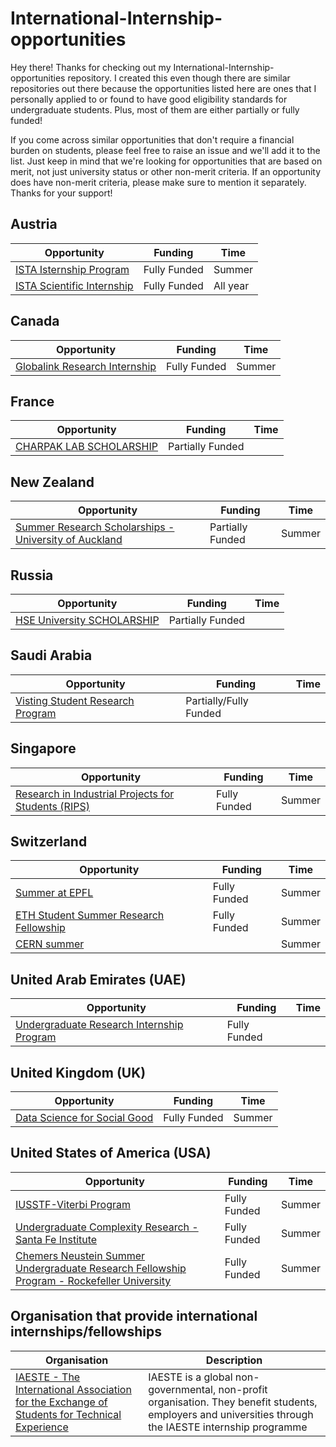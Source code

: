 # International-Internship-opportunities

Hey there! Thanks for checking out my International-Internship-opportunities repository. I created this even though there are similar repositories out there because the opportunities listed here are ones that I personally applied to or found to have good eligibility standards for undergraduate students. Plus, most of them are either partially or fully funded!

If you come across similar opportunities that don't require a financial burden on students, please feel free to raise an issue and we'll add it to the list. Just keep in mind that we're looking for opportunities that are based on merit, not just university status or other non-merit criteria. If an opportunity does have non-merit criteria, please make sure to mention it separately. Thanks for your support!

## Austria

| Opportunity                                                                       | Funding      | Time     |
| --------------------------------------------------------------------------------- | ------------ | -------- |
| [ISTA Isternship Program](https://phd.pages.ist.ac.at/isternship/)                | Fully Funded | Summer   |
| [ISTA Scientific Internship](https://phd.pages.ist.ac.at/scientific-internships/) | Fully Funded | All year |

## Canada

| Opportunity                                                                                                 | Funding      | Time   |
| ----------------------------------------------------------------------------------------------------------- | ------------ | ------ |
| [Globalink Research Internship](https://www.mitacs.ca/en/programs/globalink/globalink-research-internship/) | Fully Funded | Summer |

## France

| Opportunity                                                                            | Funding          | Time |
| -------------------------------------------------------------------------------------- | ---------------- | ---- |
| [CHARPAK LAB SCHOLARSHIP ](https://www.inde.campusfrance.org/charpak-lab-scholarship/) | Partially Funded |      |

## New Zealand

| Opportunity                                                                                                                                                                                          | Funding          | Time   |
| ---------------------------------------------------------------------------------------------------------------------------------------------------------------------------------------------------- | ---------------- | ------ |
| [Summer Research Scholarships - University of Auckland](https://www.auckland.ac.nz/en/study/scholarships-and-awards/scholarship-types/undergraduate-scholarships/summer-research-scholarships.html/) | Partially Funded | Summer |

## Russia

| Opportunity                                                      | Funding          | Time |
| ---------------------------------------------------------------- | ---------------- | ---- |
| [HSE University SCHOLARSHIP ](https://cs.hse.ru/en/internships/) | Partially Funded |      |

## Saudi Arabia

| Opportunity                                                    | Funding                | Time |
| -------------------------------------------------------------- | ---------------------- | ---- |
| [Visting Student Research Program](https://vsrp.kaust.edu.sa/) | Partially/Fully Funded |      |

## Singapore

| Opportunity                                                                                           | Funding      | Time   |
| ----------------------------------------------------------------------------------------------------- | ------------ | ------ |
| [Research in Industrial Projects for Students (RIPS)](https://ims.nus.edu.sg/events/rips2024/) | Fully Funded | Summer |

## Switzerland

| Opportunity                                                                                           | Funding      | Time   |
| ----------------------------------------------------------------------------------------------------- | ------------ | ------ |
| [Summer at EPFL](https://summer.epfl.ch/)                                                             | Fully Funded | Summer |
| [ETH Student Summer Research Fellowship](https://inf.ethz.ch/studies/summer-research-fellowship.html) | Fully Funded | Summer |
| [CERN summer](https://careers.cern/summer)                                                            |              | Summer |

## United Arab Emirates (UAE)

| Opportunity                                                                                     | Funding      | Time   |
| ----------------------------------------------------------------------------------------------- | ------------ | ------ |
| [Undergraduate Research Internship Program](https://mbzuai.ac.ae/ugrip/) | Fully Funded |  |

## United Kingdom (UK)

| Opportunity                                                                                     | Funding      | Time   |
| ----------------------------------------------------------------------------------------------- | ------------ | ------ |
| [Data Science for Social Good](https://warwick.ac.uk/research/data-science/warwick-data/dssgx/) | Fully Funded | Summer |

## United States of America (USA)

| Opportunity                                                                                                                                                                            | Funding      | Time   |
| -------------------------------------------------------------------------------------------------------------------------------------------------------------------------------------- | ------------ | ------ |
| [IUSSTF-Viterbi Program](https://www.indiascienceandtechnology.gov.in/nurturing-minds/scholarships/graduation-post-graduation/iusstf-viterbi-program/)                                 | Fully Funded | Summer |
| [Undergraduate Complexity Research - Santa Fe Institute](https://www.santafe.edu/engage/learn/programs/undergraduate-complexity-research#Dates)                                        | Fully Funded | Summer |
| [Chemers Neustein Summer Undergraduate Research Fellowship Program - Rockefeller University](https://www.rockefeller.edu/education-and-training/surf/)                                 | Fully Funded | Summer |

## Organisation that provide international internships/fellowships

| Organisation                                                                                                        | Description                                                                                                                                             |
| ------------------------------------------------------------------------------------------------------------------- | ------------------------------------------------------------------------------------------------------------------------------------------------------- |
| [IAESTE - The International Association for the Exchange of Students for Technical Experience](https://iaeste.org/) | IAESTE is a global non-governmental, non-profit organisation. They benefit students, employers and universities through the IAESTE internship programme |
